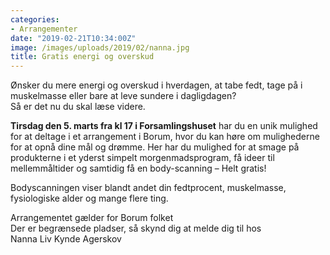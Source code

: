 ```yaml
---
categories:
- Arrangementer
date: "2019-02-21T10:34:00Z"
image: /images/uploads/2019/02/nanna.jpg
title: Gratis energi og overskud
---
```


Ønsker du mere energi og overskud i hverdagen, at tabe fedt, tage på i muskelmasse eller bare at leve sundere i dagligdagen?   
Så er det nu du skal læse videre.

**Tirsdag den 5. marts fra kl 17 i Forsamlingshuset** har du en unik mulighed for at deltage i et arrangement i Borum, hvor du kan høre om mulighederne for at opnå dine mål og drømme. Her har du mulighed for at smage på produkterne i et yderst simpelt morgenmadsprogram, få ideer til mellemmåltider og samtidig få en body-scanning – Helt gratis!

Bodyscanningen viser blandt andet din fedtprocent, muskelmasse, fysiologiske alder og mange flere ting.

Arrangementet gælder for Borum folket  
Der er begrænsede pladser, så skynd dig at melde dig til hos  
Nanna Liv Kynde Agerskov